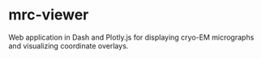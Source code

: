 # mrc-viewer
Web application in Dash and Plotly.js for displaying cryo-EM micrographs and visualizing coordinate overlays.
